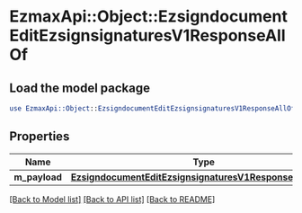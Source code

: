 # EzmaxApi::Object::EzsigndocumentEditEzsignsignaturesV1ResponseAllOf

## Load the model package
```perl
use EzmaxApi::Object::EzsigndocumentEditEzsignsignaturesV1ResponseAllOf;
```

## Properties
Name | Type | Description | Notes
------------ | ------------- | ------------- | -------------
**m_payload** | [**EzsigndocumentEditEzsignsignaturesV1ResponseMPayload**](EzsigndocumentEditEzsignsignaturesV1ResponseMPayload.md) |  | 

[[Back to Model list]](../README.md#documentation-for-models) [[Back to API list]](../README.md#documentation-for-api-endpoints) [[Back to README]](../README.md)


